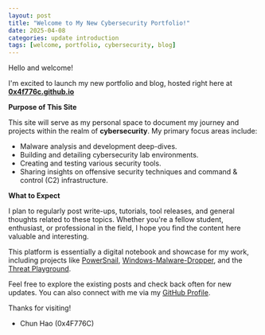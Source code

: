 ```yaml
---
layout: post
title: "Welcome to My New Cybersecurity Portfolio!"
date: 2025-04-08
categories: update introduction
tags: [welcome, portfolio, cybersecurity, blog]
---
```


Hello and welcome!

I'm excited to launch my new portfolio and blog, hosted right here at [**0x4f776c.github.io**](https://0x4f776c.github.io)

**Purpose of This Site**

This site will serve as my personal space to document my journey and projects within the realm of **cybersecurity**. My primary focus areas include:

* Malware analysis and development deep-dives.
* Building and detailing cybersecurity lab environments.
* Creating and testing various security tools.
* Sharing insights on offensive security techniques and command & control (C2) infrastructure.

**What to Expect**

I plan to regularly post write-ups, tutorials, tool releases, and general thoughts related to these topics. Whether you're a fellow student, enthusiast, or professional in the field, I hope you find the content here valuable and interesting.

This platform is essentially a digital notebook and showcase for my work, including projects like [PowerSnail](https://github.com/0x4F776C/PowerSnail), [Windows-Malware-Dropper](https://github.com/0x4F776C/Windows-Malware-Dropper), and the [Threat Playground](https://github.com/0x4F776C/Threat-Playground).

Feel free to explore the existing posts and check back often for new updates. You can also connect with me via my [GitHub Profile](https://github.com/0x4F776C).

Thanks for visiting!

- Chun Hao (0x4F776C)